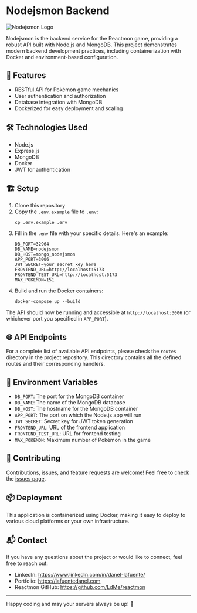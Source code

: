 # Nodejsmon Backend

![Nodejsmon Logo](/api/placeholder/200/100)

Nodejsmon is the backend service for the Reactmon game, providing a robust API built with Node.js and MongoDB. This project demonstrates modern backend development practices, including containerization with Docker and environment-based configuration.

## 🚀 Features

- RESTful API for Pokémon game mechanics
- User authentication and authorization
- Database integration with MongoDB
- Dockerized for easy deployment and scaling

## 🛠️ Technologies Used

- Node.js
- Express.js
- MongoDB
- Docker
- JWT for authentication

## 🏗️ Setup

1. Clone this repository
2. Copy the `.env.example` file to `.env`:
   ```
   cp .env.example .env
   ```
3. Fill in the `.env` file with your specific details. Here's an example:
   ```
   DB_PORT=32964
   DB_NAME=nodejsmon
   DB_HOST=mongo_nodejsmon
   APP_PORT=3006
   JWT_SECRET=your_secret_key_here
   FRONTEND_URL=http://localhost:5173
   FRONTEND_TEST_URL=http://localhost:5173
   MAX_POKEMON=151
   ```
4. Build and run the Docker containers:
   ```
   docker-compose up --build
   ```

The API should now be running and accessible at `http://localhost:3006` (or whichever port you specified in `APP_PORT`).

## 🌐 API Endpoints

For a complete list of available API endpoints, please check the `routes` directory in the project repository. This directory contains all the defined routes and their corresponding handlers.

## 🔐 Environment Variables

- `DB_PORT`: The port for the MongoDB container
- `DB_NAME`: The name of the MongoDB database
- `DB_HOST`: The hostname for the MongoDB container
- `APP_PORT`: The port on which the Node.js app will run
- `JWT_SECRET`: Secret key for JWT token generation
- `FRONTEND_URL`: URL of the frontend application
- `FRONTEND_TEST_URL`: URL for frontend testing
- `MAX_POKEMON`: Maximum number of Pokémon in the game

## 🤝 Contributing

Contributions, issues, and feature requests are welcome! Feel free to check the [issues page](https://github.com/LdMe/nodejsmon/issues).

## 📦 Deployment

This application is containerized using Docker, making it easy to deploy to various cloud platforms or your own infrastructure.

## 📬 Contact

If you have any questions about the project or would like to connect, feel free to reach out:

- LinkedIn: https://www.linkedin.com/in/danel-lafuente/
- Portfolio: https://lafuentedanel.com
- Reactmon GitHub: https://github.com/LdMe/reactmon
---

Happy coding and may your servers always be up! 🎉
